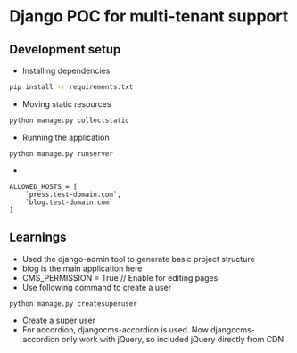 # Django POC for multi-tenant support

## Development setup
- Installing dependencies
```bash
pip install -r requirements.txt
```
- Moving static resources
```bash
python manage.py collectstatic
```
- Running the application
```
python manage.py runserver
```
- 
```
ALLOWED_HOSTS = [
    `press.test-domain.com`,
    `blog.test-domain.com`
]
```

## Learnings
- Used the django-admin tool to generate basic project structure
- blog is the main application here
- CMS_PERMISSION = True // Enable for editing pages
- Use following command to create a user
```python
python manage.py createsuperuser
```
- [Create a super user](https://stackoverflow.com/questions/11337420/can-i-use-an-existing-user-as-django-admin-when-enabling-admin-for-the-first-tim)
- For accordion, djangocms-accordion is used. Now djangocms-accordion only work with jQuery, so included jQuery directly from CDN